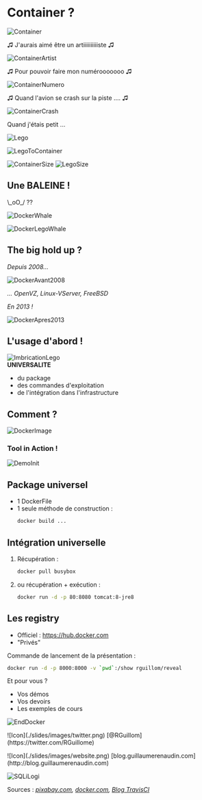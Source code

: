 # Container ?

![Container](./slides/images/container-history.jpg)


&#9835; J'aurais aimé être un artiiiiiiiiiiste &#9835;

![ContainerArtist](./slides/images/container-artist.jpg)  


&#9835; Pour pouvoir faire mon numérooooooo &#9835;

![ContainerNumero](./slides/images/container-numero.jpg)


&#9835; Quand l'avion se crash sur la piste .... &#9835;

![ContainerCrash](./slides/images/container-crash.jpg)


Quand j'étais petit ...

![Lego](./slides/images/lego.jpg)


![LegoToContainer](./slides/images/lego-to-container.png)


![ContainerSize](./slides/images/container-size.jpg) <!-- .element: class="alignleft" -->
![LegoSize](./slides/images/lego-size.png) <!-- .element: class="alignright" data-fragment-index="3" -->


## Une BALEINE !

 \\\_oO\_/  ??
 
![DockerWhale](./slides/images/docker-whale.png) <!-- .element: class="fragment" data-fragment-index="3" -->


![DockerLegoWhale](./slides/images/docker-lego-whale.jpg)


## The big hold up ?
*Depuis 2008...*

![DockerAvant2008](./slides/images/avant2008.png)

_... OpenVZ, Linux-VServer, FreeBSD_


*En 2013 !*

![DockerApres2013](./slides/images/apres2013.png)


## L'usage d'abord !

![ImbricationLego](./slides/images/imbrication-lego.jpg)  
__UNIVERSALITE__
* du package 	<!-- .element: class="fragment" data-fragment-index="4" -->
* des commandes d'exploitation <!-- .element: class="fragment" data-fragment-index="4" -->
* de l'intégration dans l'infrastructure <!-- .element: class="fragment" data-fragment-index="4" -->


## Comment ?

![DockerImage](./slides/images/docker-composition.png)


### Tool in Action !
![DemoInit](./slides/images/demo-funny.gif)




## Package universel
* 1 DockerFile
* 1 seule méthode de construction :
	```bash
	docker build ...
	```


## Intégration universelle
1. Récupération :

	```bash
    docker pull busybox
	```

1. ou récupération + exécution :                                              

	```bash
    docker run -d -p 80:8080 tomcat:8-jre8
	```


## Les registry
* Officiel : https://hub.docker.com 
* "Privés"



<!-- .slide: data-background-image="./slides/images/inception.jpg" -->


Commande de lancement de la présentation :
```bash
docker run -d -p 8000:8000 -v `pwd`:/show rguillom/reveal
```


Et pour vous ?

* Vos démos
* Vos devoirs
* Les exemples de cours


![EndDocker](./slides/images/end_docker.png) 

<p class="myRef">
![Icon](./slides/images/twitter.png) [@RGuillom](https://twitter.com/RGuillome)
</p>
<p class="myRef">
![Icon](./slides/images/website.png)  [blog.guillaumerenaudin.com](http://blog.guillaumerenaudin.com)
</p>

![SQLiLogi](./slides/images/sqli-squarelogo.png) 

Sources :<!-- .element: style="text-align: center; font-size: 0.5em; color:white" -->
 _[pixabay.com](https://pixabay.com), [docker.com](https://www.docker.com), [Blog TravisCI](https://blog.travis-ci.com)_
